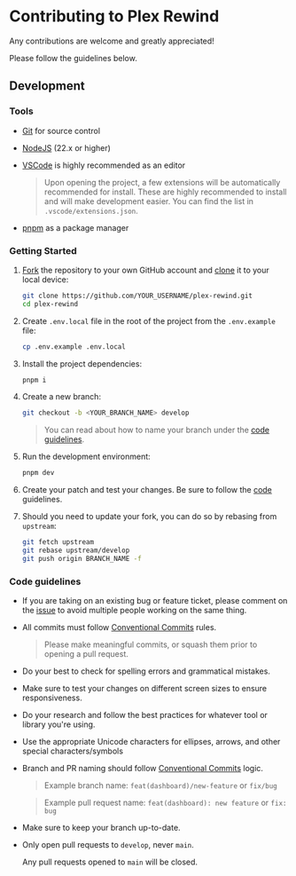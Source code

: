 # Contributing to Plex Rewind

Any contributions are welcome and greatly appreciated!

Please follow the guidelines below.

## Development

### Tools

- [Git](https://git-scm.com) for source control
- [NodeJS](https://nodejs.org) (22.x or higher)
- [VSCode](https://code.visualstudio.com) is highly recommended as an editor

  > Upon opening the project, a few extensions will be automatically recommended for install. These are highly recommended to install and will make development easier. You can find the list in `.vscode/extensions.json`.

- [pnpm](https://pnpm.io) as a package manager

### Getting Started

1. [Fork](https://help.github.com/articles/fork-a-repo/) the repository to your own GitHub account and [clone](https://help.github.com/articles/cloning-a-repository/) it to your local device:

   ```bash
   git clone https://github.com/YOUR_USERNAME/plex-rewind.git
   cd plex-rewind
   ```

2. Create `.env.local` file in the root of the project from the `.env.example` file:

   ```bash
   cp .env.example .env.local
   ```

3. Install the project dependencies:

   ```bash
   pnpm i
   ```

4. Create a new branch:

   ```bash
   git checkout -b <YOUR_BRANCH_NAME> develop
   ```

   > You can read about how to name your branch under the [code guidelines](#code-guidelines).

5. Run the development environment:

   ```bash
   pnpm dev
   ```

6. Create your patch and test your changes. Be sure to follow the [code](#code-guidelines) guidelines.

7. Should you need to update your fork, you can do so by rebasing from `upstream`:

   ```bash
   git fetch upstream
   git rebase upstream/develop
   git push origin BRANCH_NAME -f
   ```

### Code guidelines

- If you are taking on an existing bug or feature ticket, please comment on the [issue](https://github.com/RaunoT/plex-rewind/issues) to avoid multiple people working on the same thing.

- All commits must follow [Conventional Commits](https://www.conventionalcommits.org/en/v1.0.0/) rules.

  > Please make meaningful commits, or squash them prior to opening a pull request.

- Do your best to check for spelling errors and grammatical mistakes.

- Make sure to test your changes on different screen sizes to ensure responsiveness.

- Do your research and follow the best practices for whatever tool or library you're using.

- Use the appropriate Unicode characters for ellipses, arrows, and other special characters/symbols

- Branch and PR naming should follow [Conventional Commits](https://www.conventionalcommits.org/en/v1.0.0/) logic.

  > Example branch name: `feat(dashboard)/new-feature` or `fix/bug`

  > Example pull request name: `feat(dashboard): new feature` or `fix: bug`

- Make sure to keep your branch up-to-date.

- Only open pull requests to `develop`, never `main`.

  Any pull requests opened to `main` will be closed.
